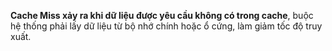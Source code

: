 **Cache Miss xảy ra khi dữ liệu được yêu cầu không có trong cache**, buộc hệ thống phải lấy dữ liệu từ bộ nhớ chính hoặc ổ cứng, làm giảm tốc độ truy xuất.
